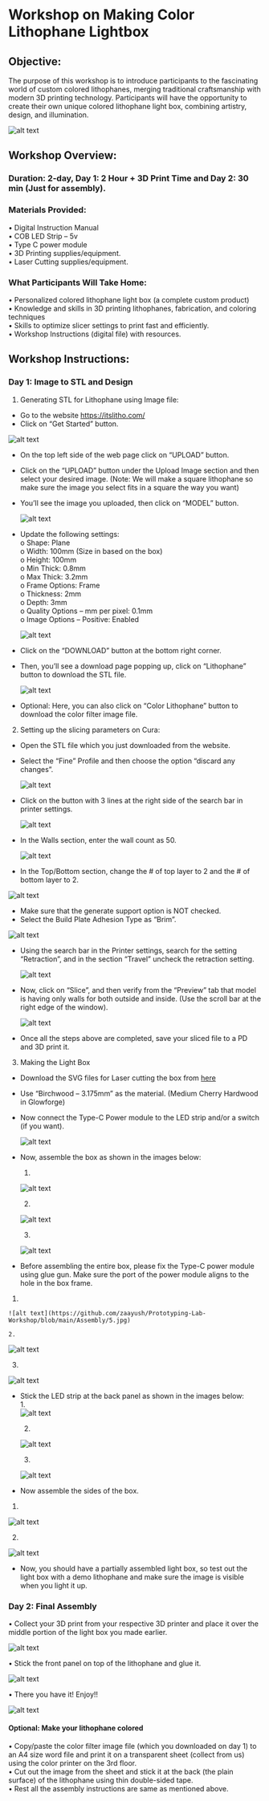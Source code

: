 # Workshop on Making Color Lithophane Lightbox
## Objective:
The purpose of this workshop is to introduce participants to the fascinating world of custom colored lithophanes, merging traditional craftsmanship with modern 3D printing technology. Participants will have the opportunity to create their own unique colored lithophane light box, combining artistry, design, and illumination.  
  
![alt text](https://github.com/zaayush/Prototyping-Lab-Workshop/blob/main/LithoLightBox.jpg)
## Workshop Overview:
### Duration: 2-day, Day 1: 2 Hour + 3D Print Time and Day 2: 30 min (Just for assembly).   
### Materials Provided:  
•	Digital Instruction Manual   
•	COB LED Strip – 5v  
•	Type C power module  
•	3D Printing supplies/equipment.  
•	Laser Cutting supplies/equipment.  
### What Participants Will Take Home:  
•	Personalized colored lithophane light box (a complete custom product)  
•	Knowledge and skills in 3D printing lithophanes, fabrication, and coloring techniques  
•	Skills to optimize slicer settings to print fast and efficiently.  
•	Workshop Instructions (digital file) with resources.  
## Workshop Instructions:  
### Day 1: Image to STL and Design   
1.	Generating STL for Lithophane using Image file:  
-	Go to the website https://itslitho.com/  
-	Click on “Get Started” button.
    
  ![alt text](https://github.com/zaayush/Prototyping-Lab-Workshop/blob/main/Images/1.png)
  
-	On the top left side of the web page click on “UPLOAD” button.  
-	Click on the “UPLOAD” button under the Upload Image section and then select your desired image. (Note: We will make a square lithophane so make sure the image you select fits in a square the way you want)  
-	You’ll see the image you uploaded, then click on “MODEL” button.
  
 	 ![alt text](https://github.com/zaayush/Prototyping-Lab-Workshop/blob/main/Images/5.png)
 	  
-	Update the following settings:  
o	Shape: Plane  
o	Width: 100mm (Size in based on the box)  
o	Height: 100mm  
o	Min Thick: 0.8mm  
o	Max Thick: 3.2mm  
o	Frame Options: Frame  
o	Thickness: 2mm  
o	Depth: 3mm  
o	Quality Options – mm per pixel: 0.1mm  
o	Image Options – Positive: Enabled
  
 	 ![alt text](https://github.com/zaayush/Prototyping-Lab-Workshop/blob/main/Images/8.png)
  
-	Click on the “DOWNLOAD” button at the bottom right corner.  
-	Then, you’ll see a download page popping up, click on “Lithophane” button to download the STL file.
  
 	![alt text](https://github.com/zaayush/Prototyping-Lab-Workshop/blob/main/Images/9.png)
 	  
-	Optional: Here, you can also click on “Color Lithophane” button to download the color filter image file.  

2.	Setting up the slicing parameters on Cura:  
-	Open the STL file which you just downloaded from the website.  
-	Select the “Fine” Profile and then choose the option “discard any changes”.
  
 	![alt text](https://github.com/zaayush/Prototyping-Lab-Workshop/blob/main/Images/12.png)
 	  
-	Click on the button with 3 lines at the right side of the search bar in printer settings.
  
 	 ![alt text](https://github.com/zaayush/Prototyping-Lab-Workshop/blob/main/Images/20.png)
 	  
-	In the Walls section, enter the wall count as 50.
  
 	 ![alt text](https://github.com/zaayush/Prototyping-Lab-Workshop/blob/main/Images/13.png)
 	  
-	In the Top/Bottom section, change the # of top layer to 2 and the # of bottom layer to 2.
    
  ![alt text](https://github.com/zaayush/Prototyping-Lab-Workshop/blob/main/Images/15.png)
    
-	Make sure that the generate support option is NOT checked.
-	Select the Build Plate Adhesion Type as “Brim”.
  
 ![alt text](https://github.com/zaayush/Prototyping-Lab-Workshop/blob/main/Images/16.png)
   
-	Using the search bar in the Printer settings, search for the setting “Retraction”, and in the section “Travel” uncheck the retraction setting.
  
 	![alt text](https://github.com/zaayush/Prototyping-Lab-Workshop/blob/main/Images/17.png)
 	  
-	Now, click on “Slice”, and then verify from the “Preview” tab that model is having only walls for both outside and inside. (Use the scroll bar at the right edge of the window).

 	![alt text](https://github.com/zaayush/Prototyping-Lab-Workshop/blob/main/Images/19.png)
 	  
-	Once all the steps above are completed, save your sliced file to a PD and 3D print it.  
 
3.	Making the Light Box  
-	Download the SVG files for Laser cutting the box from [here](Lightbox_100x100_v2.svg)  
-	Use “Birchwood – 3.175mm” as the material. (Medium Cherry Hardwood in Glowforge)  
-	Now connect the Type-C Power module to the LED strip and/or a switch (if you want).
  
    ![alt text](https://github.com/zaayush/Prototyping-Lab-Workshop/blob/main/Assembly/4.jpg)
  
- Now, assemble the box as shown in the images below:
    
  1. 
    
  ![alt text](https://github.com/zaayush/Prototyping-Lab-Workshop/blob/main/Assembly/1.jpg)
  
  2. 
  
  ![alt text](https://github.com/zaayush/Prototyping-Lab-Workshop/blob/main/Assembly/2.jpg)
    
  3.
  
  ![alt text](https://github.com/zaayush/Prototyping-Lab-Workshop/blob/main/Assembly/3.jpg)
      
-	Before assembling the entire box, please fix the Type-C power module using glue gun. Make sure the port of the power module aligns to the hole in the box frame.  
  1.    

 	![alt text](https://github.com/zaayush/Prototyping-Lab-Workshop/blob/main/Assembly/5.jpg)
 	  
 	2.    
  
  ![alt text](https://github.com/zaayush/Prototyping-Lab-Workshop/blob/main/Assembly/6.jpg)
      
  3.    

  ![alt text](https://github.com/zaayush/Prototyping-Lab-Workshop/blob/main/Assembly/7.jpg)
     
- Stick the LED strip at the back panel as shown in the images below:  
  1.   
  ![alt text](https://github.com/zaayush/Prototyping-Lab-Workshop/blob/main/Assembly/8.jpg)
      
  2.     
  ![alt text](https://github.com/zaayush/Prototyping-Lab-Workshop/blob/main/Assembly/9.jpg)
    
  3.     
  ![alt text](https://github.com/zaayush/Prototyping-Lab-Workshop/blob/main/Assembly/10.jpg)
    
-	Now assemble the sides of the box.  
   1.   
  ![alt text](https://github.com/zaayush/Prototyping-Lab-Workshop/blob/main/Assembly/11.jpg)
 	    
   2.  
  ![alt text](https://github.com/zaayush/Prototyping-Lab-Workshop/blob/main/Assembly/12.jpg)
    
-	Now, you should have a partially assembled light box, so test out the light box with a demo lithophane and make sure the image is visible when you light it up.  
### Day 2: Final Assembly   
•	Collect your 3D print from your respective 3D printer and place it over the middle portion of the light box you made earlier. 
   
  ![alt text](https://github.com/zaayush/Prototyping-Lab-Workshop/blob/main/Assembly/13.jpg)
  
•	Stick the front panel on top of the lithophane and glue it.  
   
  ![alt text](https://github.com/zaayush/Prototyping-Lab-Workshop/blob/main/Assembly/14.jpg)
  
•	There you have it! Enjoy!!  
     
  ![alt text](https://github.com/zaayush/Prototyping-Lab-Workshop/blob/main/Assembly/15.jpg)
  
#### Optional: Make your lithophane colored  
•	Copy/paste the color filter image file (which you downloaded on day 1) to an A4 size word file and print it on a transparent sheet (collect from us) using the color printer on the 3rd floor.  
•	Cut out the image from the sheet and stick it at the back (the plain surface) of the lithophane using thin double-sided tape.  
•	Rest all the assembly instructions are same as mentioned above.  


